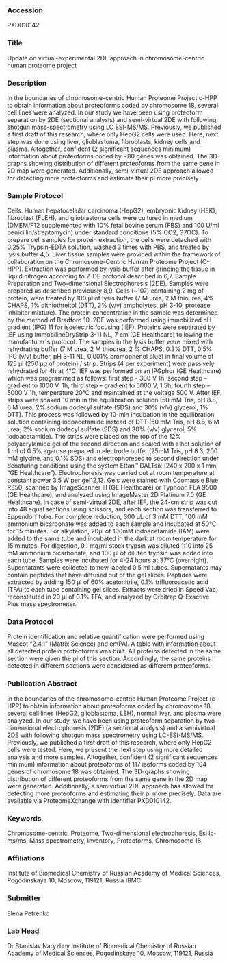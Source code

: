 ### Accession
PXD010142

### Title
Update on virtual-experimental 2DE approach in chromosome-centric human proteome project

### Description
In the boundaries of chromosome-centric Human Proteome Project c-HPP to obtain information about proteoforms coded by chromosome 18, several cell lines were analyzed. In our study we have been using proteoform separation by 2DE (sectional analysis) and semi-virtual 2DE with following shotgun mass-spectrometry using LC ESI-MS/MS. Previously, we published a first draft of this research, where only HepG2 cells were used. Here, next step was done using liver, glioblastoma, fibroblasts, kidney cells and plasma. Altogether, confident (2 significant sequences minimum) information about proteoforms coded by ~80 genes was obtained. The 3D-graphs showing distribution of different proteoforms from the same gene in 2D map were generated. Additionally, semi-virtual 2DE approach allowed for detecting more proteoforms and estimate their pI more precisely

### Sample Protocol
Cells. Human hepatocellular carcinoma (HepG2), embryonic kidney (HEK), fibroblast (FLEH), and glioblastoma cells were cultured in medium (DMEM/F12 supplemented with 10% fetal bovine serum (FBS) and 100 U/ml penicillin/streptomycin) under standard conditions (5% CO2, 37OC). To prepare cell samples for protein extraction, the cells were detached with 0.25% Trypsin-EDTA solution, washed 3 times with PBS, and treated by lysis buffer 4,5. Liver tissue samples were provided within the framework of collaboration on the Chromosome-Centric Human Proteome Project (C-HPP). Extraction was performed by lysis buffer after grinding the tissue in liquid nitrogen according to 2-DE protocol described in 6,7. Sample Preparation and Two-dimensional Electrophoresis (2DE). Samples were prepared as described previously 8,9. Cells (~107) containing 2 mg of protein, were treated by 100 µl of lysis buffer (7 M urea, 2 M thiourea, 4% CHAPS, 1% dithiothreitol (DTT), 2% (v/v) ampholytes, pH 3-10, protease inhibitor mixture). The protein concentration in the sample was determined by the method of Bradford 10. 2DE was performed using immobilized pH gradient (IPG) 11 for isoelectric focusing (IEF). Proteins were separated by IEF using ImmobilineDryStrip 3-11 NL, 7 cm (GE Healthcare) following the manufacturer's protocol. The samples in the lysis buffer were mixed with rehydrating buffer (7 M urea, 2 M thiourea, 2 % CHAPS, 0.3% DTT, 0.5% IPG (v/v) buffer, pH 3-11 NL, 0.001% bromophenol blue) in final volume of 125 µl (250 µg of protein) / strip. Strips (4 per experiment) were passively rehydrated for 4h at 4°C. IEF was performed on an IPGphor (GE Healthcare) which was programmed as follows: first step - 300 V 1h, second step – gradient to 1000 V, 1h, third step – gradient to 5000 V, 1.5h, fourth step – 5000 V 1h, temperature 20°C and maintained at the voltage 500 V. After IEF, strips were soaked 10 min in the equilibration solution (50 mM Tris, pH 8.8, 6 M urea, 2% sodium dodecyl sulfate (SDS) and 30% (v/v) glycerol, 1% DTT). This process was followed by 10-min incubation in the equilibration solution containing iodoacetamide instead of DTT (50 mM Tris, pH 8.8, 6 M urea, 2% sodium dodecyl sulfate (SDS) and 30% (v/v) glycerol, 5% iodoacetamide). The strips were placed on the top of the 12% polyacrylamide gel of the second direction and sealed with a hot solution of 1 ml of 0.5% agarose prepared in electrode buffer (25mM Tris, pH 8.3, 200 mM glycine, and 0.1% SDS) and electrophoresed to second direction under denaturing conditions using the system Ettan™ DALTsix (240 x 200 x 1 mm, “GE Healthcare”). Electrophoresis was carried out at room temperature at constant power 3.5 W per gel12,13. Gels were stained with Coomassie Blue R350, scanned by ImageScanner III (GE Healthcare) or Typhoon FLA 9500 (GE Healthcare), and analyzed using ImageMaster 2D Platinum 7.0 (GE Healthcare). In case of semi-virtual 2DE, after IEF, the 24-cm strip was cut into 48 equal sections using scissors, and each section was transferred to Eppendorf tube. For complete reduction, 300 µL of 3 mM DTT, 100 mM ammonium bicarbonate was added to each sample and incubated at 50°C for 15 minutes. For alkylation, 20µl of 100mM iodoacetamide (IAM) were added to the same tube and incubated in the dark at room temperature for 15 minutes.   For digestion, 0.1 mg/ml stock trypsin was diluted 1:10 into 25 mM ammonium bicarbonate, and 100 µl of diluted trypsin was added into each tube. Samples were incubated for 4-24 hours at 37°C (overnight). Supernatants were collected to new labeled 0.5 ml tubes. Supernatants may contain peptides that have diffused out of the gel slices. Peptides were extracted by adding 150 µl of 60% acetonitrile, 0.1% trifluoroacetic acid (TFA) to each tube containing gel slices. Extracts were dried in Speed Vac, reconstituted in 20 µl of 0.1% TFA, and analyzed by Orbitrap Q-Exactive Plus mass spectrometer.

### Data Protocol
Protein identification and relative quantification were performed using Mascot “2.4.1” (Matrix Science) and emPAI. A table with information about all detected protein proteoforms was built. All proteins detected in the same section were given the pI of this section. Accordingly, the same proteins detected in different sections were considered as different proteoforms.

### Publication Abstract
In the boundaries of the chromosome-centric Human Proteome Project (c-HPP) to obtain information about proteoforms coded by chromosome 18, several cell lines (HepG2, glioblastoma, LEH), normal liver, and plasma were analyzed. In our study, we have been using proteoform separation by two-dimensional electrophoresis (2DE) (a sectional analysis) and a semivirtual 2DE with following shotgun mass spectrometry using LC-ESI-MS/MS. Previously, we published a first draft of this research, where only HepG2 cells were tested. Here, we present the next step using more detailed analysis and more samples. Altogether, confident (2 significant sequences minimum) information about proteoforms of 117 isoforms coded by 104 genes of chromosome 18 was obtained. The 3D-graphs showing distribution of different proteoforms from the same gene in the 2D map were generated. Additionally, a semivirtual 2DE approach has allowed for detecting more proteoforms and estimating their pI more precisely. Data are available via ProteomeXchange with identifier PXD010142.

### Keywords
Chromosome-centric, Proteome, Two-dimensional electrophoresis, Esi lc-ms/ms, Mass spectrometry, Inventory, Proteoforms, Chromosome 18

### Affiliations
Institute of Biomedical Chemistry of Russian Academy of Medical Sciences, Pogodinskaya 10, Moscow, 119121, Russia
IBMC

### Submitter
Elena Petrenko

### Lab Head
Dr Stanislav Naryzhny
Institute of Biomedical Chemistry of Russian Academy of Medical Sciences, Pogodinskaya 10, Moscow, 119121, Russia


